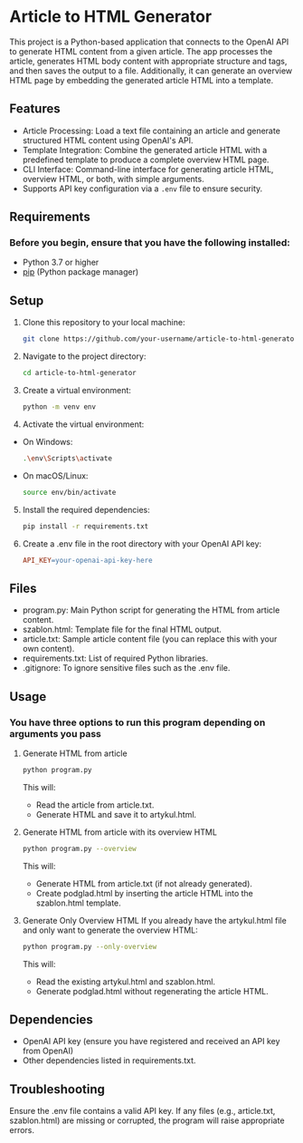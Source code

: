 # Article to HTML Generator

This project is a Python-based application that connects to the OpenAI API to generate HTML content from a given article. The app processes the article, generates HTML body content with appropriate structure and tags, and then saves the output to a file. Additionally, it can generate an overview HTML page by embedding the generated article HTML into a template.

## Features

 - Article Processing: Load a text file containing an article and generate structured HTML content using OpenAI's API.
 - Template Integration: Combine the generated article HTML with a predefined template to produce a complete overview HTML page.
 - CLI Interface: Command-line interface for generating article HTML, overview HTML, or both, with simple arguments.
 - Supports API key configuration via a `.env` file to ensure security.

## Requirements

### Before you begin, ensure that you have the following installed:

 - Python 3.7 or higher
 - [pip](https://pip.pypa.io/en/stable/) (Python package manager)

## Setup

1. Clone this repository to your local machine:

   ```bash
   git clone https://github.com/your-username/article-to-html-generator.git

2. Navigate to the project directory:

	```bash
	cd article-to-html-generator

3. Create a virtual environment:

	```bash
	python -m venv env

4. Activate the virtual environment:

 - On Windows:

	```bash
	.\env\Scripts\activate

 - On macOS/Linux:

	```bash
	source env/bin/activate

5. Install the required dependencies:

	```bash
	pip install -r requirements.txt

6. Create a .env file in the root directory with your OpenAI API key:

	```makefile
	API_KEY=your-openai-api-key-here

## Files

 - program.py: Main Python script for generating the HTML from article content.
 - szablon.html: Template file for the final HTML output.
 - article.txt: Sample article content file (you can replace this with your own content).
 - requirements.txt: List of required Python libraries.
 - .gitignore: To ignore sensitive files such as the .env file.

## Usage

### You have three options to run this program depending on arguments you pass

1. Generate HTML from article


	```bash
	python program.py
	```

	This will:

	- Read the article from article.txt.
	- Generate HTML and save it to artykul.html.

2. Generate HTML from article with its overview HTML

	```bash
	python program.py --overview
	```

	This will:

	- Generate HTML from article.txt (if not already generated).
	- Create podglad.html by inserting the article HTML into the szablon.html template.

3. Generate Only Overview HTML
	If you already have the artykul.html file and only want to generate the overview HTML:

	```bash
	python program.py --only-overview
	```

	This will:

	- Read the existing artykul.html and szablon.html.
	- Generate podglad.html without regenerating the article HTML.

## Dependencies

 - OpenAI API key (ensure you have registered and received an API key from OpenAI)
 - Other dependencies listed in requirements.txt.

## Troubleshooting

Ensure the .env file contains a valid API key.
If any files (e.g., article.txt, szablon.html) are missing or corrupted, the program will raise appropriate errors.